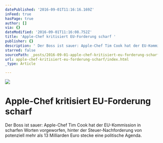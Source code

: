 ```yaml
---
datePublished: '2016-09-01T11:16:16.169Z'
inFeed: true
hasPage: true
author: []
via: {}
dateModified: '2016-09-01T11:16:08.752Z'
title: 'Apple-Chef kritisiert EU-Forderung scharf '
publisher: {}
description: ' Der Boss ist sauer: Apple-Chef Tim Cook hat der EU-Kommission in scharfen Worten vorgeworfen, hinter der Steuer-Nachforderung von potenziell mehr als 13 Milliarden Euro stecke eine politische Agenda.'
starred: false
sourcePath: _posts/2016-09-01-apple-chef-kritisiert-eu-forderung-scharf.md
url: apple-chef-kritisiert-eu-forderung-scharf/index.html
_type: Article

---
```

![](https://the-grid-user-content.s3-us-west-2.amazonaws.com/756b5a3e-b9eb-4666-b696-f0295bb461ac.jpg)

# Apple-Chef kritisiert EU-Forderung scharf

Der Boss ist sauer: Apple-Chef Tim Cook hat der EU-Kommission in scharfen Worten vorgeworfen, hinter der Steuer-Nachforderung von potenziell mehr als 13 Milliarden Euro stecke eine politische Agenda.